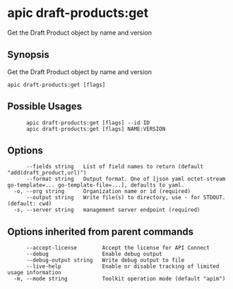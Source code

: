 # apic draft-products:get

Get the Draft Product object by name and version

## Synopsis

Get the Draft Product object by name and version

```
apic draft-products:get [flags]
```

## Possible Usages

```
      apic draft-products:get [flags] --id ID
      apic draft-products:get [flags] NAME:VERSION
```

## Options

```
      --fields string   List of field names to return (default "add(draft_product,url)")
      --format string   Output format. One of [json yaml octet-stream go-template=... go-template-file=...], defaults to yaml.
  -o, --org string      Organization name or id (required)
      --output string   Write file(s) to directory, use - for STDOUT. (default: cwd)
  -s, --server string   management server endpoint (required)
```

## Options inherited from parent commands

```
      --accept-license        Accept the license for API Connect
      --debug                 Enable debug output
      --debug-output string   Write debug output to file
      --live-help             Enable or disable tracking of limited usage information
  -m, --mode string           Toolkit operation mode (default "apim")
```
